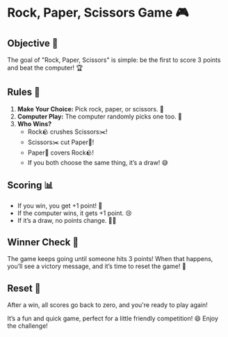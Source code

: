 <h1>Rock, Paper, Scissors Game 🎮</h1>

<h2>Objective 🎯</h2>
<p>The goal of "Rock, Paper, Scissors" is simple: be the first to score 3 points and beat the computer! 🏆</p>

<h2>Rules 📜</h2>
<ol>
    <li><strong>Make Your Choice:</strong> Pick rock, paper, or scissors. 🤔</li>
    <li><strong>Computer Play:</strong> The computer randomly picks one too. 🤖</li>
    <li><strong>Who Wins?</strong>
        <ul>
            <li>Rock🪨 crushes Scissors✂️!</li>
            <li>Scissors✂️ cut Paper📄!</li>
            <li>Paper📄 covers Rock🪨!</li>
            <li>If you both choose the same thing, it’s a draw! 😅</li>
        </ul>
    </li>
</ol>

<h2>Scoring 📊</h2>
<ul>
    <li>If you win, you get +1 point! 🎉</li>
    <li>If the computer wins, it gets +1 point. 😢</li>
    <li>If it’s a draw, no points change. 🙅‍♂️</li>
</ul>

<h2>Winner Check 🏅</h2>
<p>The game keeps going until someone hits 3 points! When that happens, you’ll see a victory message, and it’s time to reset the game! 🎊</p>

<h2>Reset 🔄</h2>
<p>After a win, all scores go back to zero, and you're ready to play again!</p>

<p>It’s a fun and quick game, perfect for a little friendly competition! 😄 Enjoy the challenge!</p>
